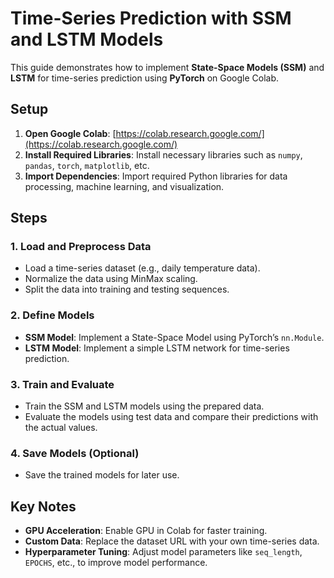 # **Time-Series Prediction with SSM and LSTM Models**

This guide demonstrates how to implement **State-Space Models (SSM)** and **LSTM** for time-series prediction using **PyTorch** on Google Colab.

## **Setup**

1. **Open Google Colab**: [https://colab.research.google.com/](https://colab.research.google.com/)
2. **Install Required Libraries**: Install necessary libraries such as `numpy`, `pandas`, `torch`, `matplotlib`, etc.
3. **Import Dependencies**: Import required Python libraries for data processing, machine learning, and visualization.

## **Steps**

### **1. Load and Preprocess Data**

* Load a time-series dataset (e.g., daily temperature data).
* Normalize the data using MinMax scaling.
* Split the data into training and testing sequences.

### **2. Define Models**

* **SSM Model**: Implement a State-Space Model using PyTorch’s `nn.Module`.
* **LSTM Model**: Implement a simple LSTM network for time-series prediction.

### **3. Train and Evaluate**

* Train the SSM and LSTM models using the prepared data.
* Evaluate the models using test data and compare their predictions with the actual values.

### **4. Save Models (Optional)**

* Save the trained models for later use.

## **Key Notes**

* **GPU Acceleration**: Enable GPU in Colab for faster training.
* **Custom Data**: Replace the dataset URL with your own time-series data.
* **Hyperparameter Tuning**: Adjust model parameters like `seq_length`, `EPOCHS`, etc., to improve model performance.
